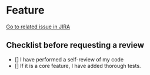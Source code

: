 # Feature

[Go to related issue in JIRA](https://imagemnl.atlassian.net/browse/_ISSUE_ID_)

## Checklist before requesting a review

- [] I have performed a self-review of my code
- [] If it is a core feature, I have added thorough tests.
